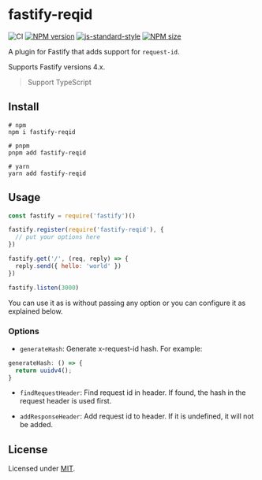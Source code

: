 # fastify-reqid

![CI](https://github.com/BlackHole1/fastify-reqid/workflows/CI/badge.svg)
[![NPM version](https://img.shields.io/npm/v/fastify-reqid.svg?style=flat)](https://www.npmjs.com/package/fastify-reqid)
[![js-standard-style](https://img.shields.io/badge/code%20style-standard-brightgreen.svg?style=flat)](https://standardjs.com/)
[![NPM size](https://img.shields.io/bundlephobia/min/fastify-reqid)](https://www.npmjs.com/package/fastify-reqid)

A plugin for Fastify that adds support for `request-id`.

Supports Fastify versions 4.x.

> Support TypeScript

## Install

```shell
# npm
npm i fastify-reqid

# pnpm
pnpm add fastify-reqid

# yarn
yarn add fastify-reqid
```

## Usage

```JavaScript
const fastify = require('fastify')()

fastify.register(require('fastify-reqid'), {
  // put your options here
})

fastify.get('/', (req, reply) => {
  reply.send({ hello: 'world' })
})

fastify.listen(3000)
```

You can use it as is without passing any option or you can configure it as explained below.

### Options

* `generateHash`: Generate x-request-id hash. For example:

```javascript
generateHash: () => {
  return uuidv4();
}
```

* `findRequestHeader`: Find request id in header. If found, the hash in the request header is used first.

* `addResponseHeader`: Add request id to header. If it is undefined, it will not be added.

## License

Licensed under [MIT](./LICENSE).
